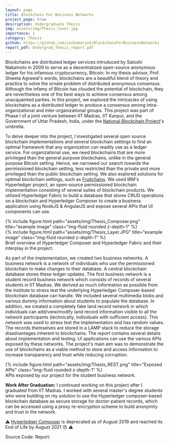 ```yaml
---
layout: page
title: Blockchain For Business Networks
project_page: true
description: Undergraduate Thesis
img: assets/img/Thesis_Cover.jpg
importance: 1
category: Thesis
github: https://github.com/saikumarysk/BlockchainForBusinessNetworks
report_pdf: Undergrad_Thesis_report.pdf
---
```


Blockchains are distributed ledger services introduced by Satoshi Nakamoto in 2009 to serve as a decentralized open-source anonymous ledger for his infamous cryptocurrency, Bitcoin.
In my thesis advisor, Prof. Shweta Agrawal's words, blockchains are a beautiful blend of theory and practice to solve the ornate problem of distributed anonymous consensus.
Although the infamy of Bitcoin has clouded the potential of blockchain, they are nevertheless one of the best ways to achieve consensus among unacquainted parties.
In this project, we explored the intricacies of using blockchains as a distributed ledger to produce a consensus among intra-organizational and inter-organizational groups.
This project was part of Phase I of a joint venture between IIT Madras, IIT Kanpur, and the Government of Uttar Pradesh, India, under the [National Blockchain Project](https://blockchain.cse.iitk.ac.in/index.html#about)'s umbrella.

To delve deeper into the project, I investigated several open source blockchain implementations and several blockchain settings to find an optimal framework that any organization can readily use as a ledger service.
For organizational use, we need blockchains that are more privileged than the general purpose blockchains, unlike in the general purpose Bitcoin setting.
Hence, we narrowed our search towards the permissioned blockchain setting, less restricted than the private and more privileged than the public blockchain setting.
We also explored solutions for optimal blockchain settings, such as [Fruitchains](https://eprint.iacr.org/2016/916.pdf).
We used IBM's Hyperledger project, an open-source permissioned blockchain implementation consisting of several suites of blockchain products.
We utilized Hyperledger Fabric to build a database that stores CRUD operations on a blockchain and Hyperledger Composer to create a business application using NodeJS & AngularJS and expose several APIs that UI components can use.

<div class="row">
    <div class="col-sm-8 mt-3 mt-md-0">
        {% include figure.html path="assets/img/Thesis_Composer.png" title="example image" class="img-fluid rounded z-depth-1" %}
    </div>
    <div class="col-sm-4 mt-3 mt-md-0">
        {% include figure.html path="assets/img/Thesis_Layer.JPG" title="example image" class="img-fluid rounded z-depth-1" %}
    </div>
</div>
<div class="caption">
    Brief overview of Hyperledger Composer and Hyperledger Fabric and their interplay in the project.
</div>

As part of the implementation, we created two business networks.
A business network is a network of individuals who use the permissioned blockchain to make changes to their database.
A central blockchain database stores these ledger updates.
The first business network is a student record business network which consists of records of several students in IIT Madras.
We derived as much information as possible from the institute to stress test the underlying Hyperledger Composer-based blockchain database can handle.
We included several multimedia blobs and various dummy information about students to populate the database.
In addition, we created a completely fake land record network in which individuals can add/view/modify land record information visible to all the network participants (technically, individuals with sufficient access).
This network was used to stress test the implementation and has random values.
The records themselves are stored in a LAMP stack to reduce the storage disadvantages inherent to blockchains.
The report contains several details about implementation and testing.
UI applications can use the various APIs exposed by these networks.
The project's main aim was to demonstrate the use of blockchains as a viable method to store and access information to increase transparency and trust while reducing corruption.

<div class="row">
    <div class="col-sm mt-md-0">
        {% include figure.html path="assets/img/Thesis_REST.png" title="Exposed APIs" class="img-fluid rounded z-depth-1" %}
    </div>
</div>
<div class="caption">
	    APIs exposed by our project for the student business network.
</div>

**Work After Graduation:** I continued working on this project after I graduated from IIT Madras.
I worked with several master's degree students who were building on my solution to use the Hyperledger composer-based blockchain database as secure storage for doctor-patient records, which can be accessed using a proxy re-encryption scheme to build anonymity and trust in the network.

:warning: [Hyperledger Composer](https://hyperledger.github.io/composer/latest/) is deprecated as of August 2019 and reached its End of Life by August 2021 :disappointed: :warning:
<div class='social'>
<div class="contact-icons">
  Source Code: <a href="{{ page.github }}" title="GitHub"><i class="fab fa-github"></i></a>
  Report: <a href="{{ page.report_pdf | prepend: 'assets/pdf/' | relative_url}}" target="_blank" rel="noopener noreferrer"><i class="fas fa-file-pdf"></i></a>
</div>
</div>

